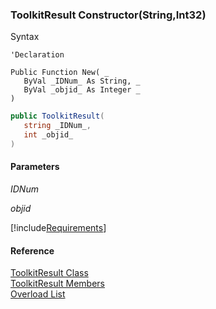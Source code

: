 ﻿### ToolkitResult Constructor(String,Int32)

Syntax

```vbnet
'Declaration

Public Function New( _
   ByVal _IDNum_ As String, _
   ByVal _objid_ As Integer _
)
```

```csharp
public ToolkitResult( 
   string _IDNum_,
   int _objid_
)
```

#### Parameters

_IDNum_

_objid_

[!include[Requirements](../partials/requirements.md)]

#### Reference

[ToolkitResult Class](FChoice.Toolkits.Clarify~FChoice.Toolkits.Clarify.ToolkitResult.md)  
[ToolkitResult Members](FChoice.Toolkits.Clarify~FChoice.Toolkits.Clarify.ToolkitResult_members.md)  
[Overload List](FChoice.Toolkits.Clarify~FChoice.Toolkits.Clarify.ToolkitResult~_ctor.md)
